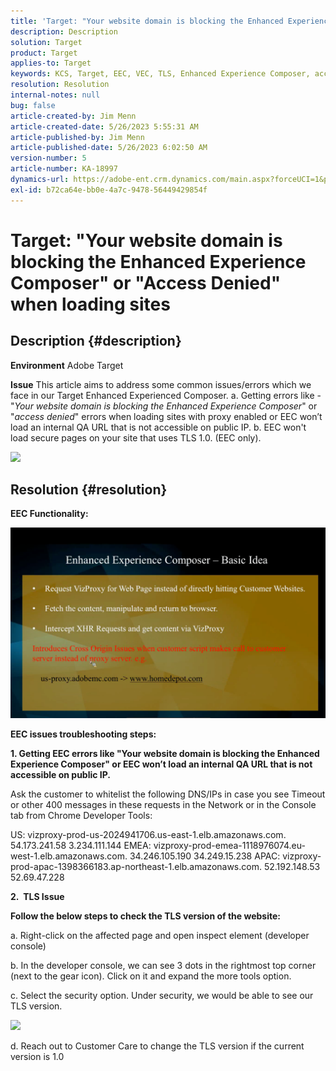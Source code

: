 ```yaml
---
title: 'Target: "Your website domain is blocking the Enhanced Experience Composer" or "Access Denied" when loading sites'
description: Description
solution: Target
product: Target
applies-to: Target
keywords: KCS, Target, EEC, VEC, TLS, Enhanced Experience Composer, access denied, website domain, blocking, troubleshooting
resolution: Resolution
internal-notes: null
bug: false
article-created-by: Jim Menn
article-created-date: 5/26/2023 5:55:31 AM
article-published-by: Jim Menn
article-published-date: 5/26/2023 6:02:50 AM
version-number: 5
article-number: KA-18997
dynamics-url: https://adobe-ent.crm.dynamics.com/main.aspx?forceUCI=1&pagetype=entityrecord&etn=knowledgearticle&id=937954eb-89fb-ed11-8849-6045bd006295
exl-id: b72ca64e-bb0e-4a7c-9478-56449429854f
---
```

# Target: "Your website domain is blocking the Enhanced Experience Composer" or "Access Denied" when loading sites

## Description {#description}


<b>Environment</b>
 Adobe Target

<b>Issue</b>
 This article aims to address some common issues/errors which we face in our Target Enhanced Experienced Composer.
 a. Getting errors like - "*Your website domain is blocking the Enhanced Experience Composer*" or  "*access denied*" errors when loading sites with proxy enabled or EEC won’t load an internal QA URL that is not accessible on public IP.
 b. EEC won't load secure pages on your site that uses TLS 1.0. (EEC only).

![](https://adobe-ent.crm.dynamics.com/api/data/v9.0/msdyn_knowledgearticleimages%289163ac73-37ab-ec11-983f-000d3a349523%29/msdyn_blobfile/$value)


## Resolution {#resolution}


<b>EEC Functionality:</b>

![](assets/6ea1c39f-52ab-ec11-983f-000d3a3496ef.png)



<b>EEC issues troubleshooting steps:</b>

<b>1. Getting EEC errors like "Your website domain is blocking the Enhanced Experience Composer" or EEC won’t load an internal QA URL that is not accessible on public IP.</b>

Ask the customer to whitelist the following DNS/IPs in case you see Timeout or other 400 messages in these requests in the Network or in the Console tab from Chrome Developer Tools:

US:
 vizproxy-prod-us-2024941706.us-east-1.elb.amazonaws.com.
 54.173.241.58
 3.234.111.144
 EMEA:
 vizproxy-prod-emea-1118976074.eu-west-1.elb.amazonaws.com.
 34.246.105.190
 34.249.15.238
 APAC:
 vizproxy-prod-apac-1398366183.ap-northeast-1.elb.amazonaws.com.
 52.192.148.53
 52.69.47.228



<b>2.  TLS Issue</b>

<b>Follow the below steps to check the TLS version of the website:</b>

a. Right-click on the affected page and open inspect element (developer console)

b. In the developer console, we can see 3 dots in the rightmost top corner (next to the gear icon). Click on it and expand the more tools option.

c. Select the security option. Under security, we would be able to see our TLS version.

![](https://experienceleague.adobe.com/docs/target/assets/firefox_more_info_3.png?lang=en)

d. Reach out to Customer Care to change the TLS version if the current version is 1.0
